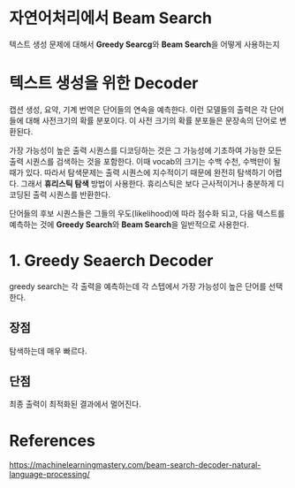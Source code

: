# 자연어처리에서 Beam Search
텍스트 생성 문제에 대해서 **Greedy Searcg**와 **Beam Search**을 어떻게 사용하는지 

# 텍스트 생성을 위한 Decoder
캡션 생성, 요약, 기계 번역은 단어들의 연속을 예측한다. 이런 모델들의 출력은 각 단어들에 대해 사전크기의 확률 분포이다. 이 사전 크기의 확률 분포들은 문장속의 단어로 변환된다.  
  
가장 가능성이 높은 출력 시퀀스를 디코딩하는 것은 그 가능성에 기초하여 가능한 모든 출력 시퀀스를 검색하는 것을 포함한다. 이때 vocab의 크기는 수백 수천, 수백만이 될때가 있다. 따라서 
탐색문제는 출력 시퀀스에 지수적이기 때문에 완전히 탐색하기 어렵다. 그래서 **휴리스틱 탐색** 방법이 사용한다. 휴리스틱은 보다 근사적이거나 충분하게 디코딩된 출력 시퀀스를 반환한다.  
  
단어들의 후보 시퀀스들은 그들의 우도(likelihood)에 따라 점수화 되고, 다음 텍스트를 예측하는 것에 **Greedy Search**와 **Beam Search**을 일반적으로 사용한다.

# 1. Greedy Seaerch Decoder
greedy search는 각 출력을 예측하는데 각 스텝에서 가장 가능성이 높은 단어를 선택한다. 
## 장점
탐색하는데 매우 빠르다.
## 단점
최종 출력이 최적화된 결과에서 멀어진다.

# References
https://machinelearningmastery.com/beam-search-decoder-natural-language-processing/